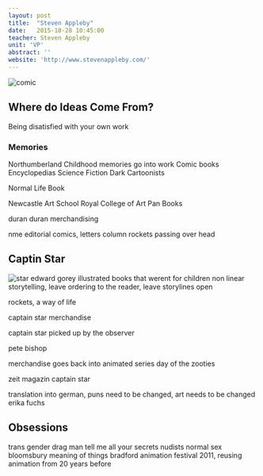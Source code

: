 ```yaml
---
layout: post
title:  "Steven Appleby"
date:   2015-10-28 10:45:00
teacher: Steven Appleby
unit: 'VP'
abstract: ''
website: 'http://www.stevenappleby.com/'
---
```


![comic](https://i.guim.co.uk/img/static/sys-images/Guardian/Pix/pictures/2015/7/1/1435752006945/9a3b5b88-7171-427f-a7ef-56efb4c02ea2-1020x311.jpeg?w=1920&q=85&auto=format&sharp=10&s=4b41768801efbde73731b67e6c089ebe)

## Where do Ideas Come From?
Being disatisfied with your own work

### Memories
Northumberland
Childhood memories go into work
Comic books
Encyclopedias
Science Fiction
Dark Cartoonists

Normal Life Book

Newcastle Art School
Royal College of Art
Pan Books

duran duran
merchandising

nme editorial comics, letters column
rockets passing over head

## Captin Star
![star](http://www.sybertooth.ca/publishing/images/captainstar.jpg)
edward gorey
illustrated books that werent for children
non linear storytelling, leave ordering to the reader, leave storylines open

rockets, a way of life

captain star merchandise

captain star picked up by the observer

pete bishop

merchandise goes back into animated series
day of the zooties

zeit magazin captain star

translation into german, puns need to be changed, art needs to be changed
erika fuchs

## Obsessions
trans gender
drag man
tell me all your secrets
nudists
normal sex bloomsbury
meaning of things
bradford animation festival 2011, reusing animation from 20 years before